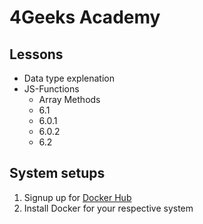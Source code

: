 # 4Geeks Academy

## Lessons
- Data type explenation
- JS-Functions
    - Array Methods
    - 6.1
    - 6.0.1
    - 6.0.2
    - 6.2

## System setups
1. Signup up for [Docker Hub](hub.docker.com)
1. Install Docker for your respective system